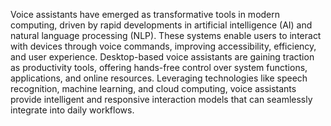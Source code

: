 Voice assistants have emerged as transformative tools in modern computing, driven by rapid 
developments in artificial intelligence (AI) and natural language processing (NLP). These systems 
enable users to interact with devices through voice commands, improving accessibility, efficiency, 
and user experience. Desktop-based voice assistants are gaining traction as productivity tools, 
offering hands-free control over system functions, applications, and online resources. Leveraging 
technologies like speech recognition, machine learning, and cloud computing, voice assistants 
provide intelligent and responsive interaction models that can seamlessly integrate into daily 
workflows.
